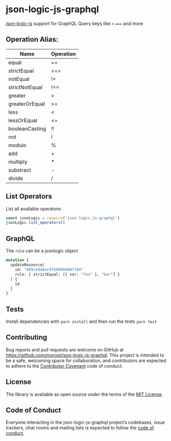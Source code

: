 # json-logic-js-graphql

[json-logic-js](https://github.com/jwadhams/json-logic-js) support for GraphQL Query keys like `>` `===` and more

## Operation Alias:

| Name 	| Operation 	|
|-	|-	|
| equal 	| == 	|
| strictEqual 	| === 	|
| notEqual 	| != 	|
| strictNotEqual 	| !== 	|
| greater 	| > 	|
| greaterOrEqual 	| >= 	|
| less 	| < 	|
| lessOrEqual 	| <= 	|
| booleanCasting 	| !! 	|
| not 	| ! 	|
| modulo 	| % 	|
| add 	| + 	|
| multiply 	| * 	|
| substract 	| - 	|
| divide 	| / 	|

## List Operators 

List all available operators: 

```js
const jsonLogic = require('json-logic-js-graphql')
jsonLogic.list_operators()
```

## GraphQL 

The `rule` can be a jsonlogic object

```graphql
mutation {
  updateResource(
    id: "609ce9dbec9fb60004087784"
    rule: { strictEqual: [{ var: "foo" }, "bar"] }
  ) {
    id
  }
}

```

## Tests

Install dependencies with `yarn install` and then run the tests `yarn test`

## Contributing

Bug reports and pull requests are welcome on GitHub at https://github.com/msroot/json-logic-js-graphql. This project is intended to be a safe, welcoming space for collaboration, and contributors are expected to adhere to the [Contributor Covenant](http://contributor-covenant.org) code of conduct.

## License

The library is available as open source under the terms of the [MIT License](https://opensource.org/licenses/MIT).

## Code of Conduct

Everyone interacting in the json-logic-js-graphql project’s codebases, issue trackers, chat rooms and mailing lists is expected to follow the [code of conduct](https://github.com/msroot/json-logic-js-graphql/blob/master/CODE_OF_CONDUCT.md).
